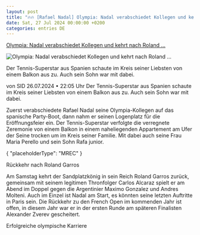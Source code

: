 ```yaml
---
layout: post
title: "🔥🔥 [Rafael Nadal] Olympia: Nadal verabschiedet Kollegen und kehrt nach Roland ..."
date: Sat, 27 Jul 2024 00:00:00 +0200
categories: entries DE
---
```

[Olympia: Nadal verabschiedet Kollegen und kehrt nach Roland ...](https://www.sport1.de/news/olympia/2024/07/nadal-mit-logenplatz-bei-der-eroffnungsfeier)

![Olympia: Nadal verabschiedet Kollegen und kehrt nach Roland ...](https://reshape.sport1.de/c/t/e9f21127-5bc2-47a2-a203-853fb03604fd/1200x630)

Der Tennis-Superstar aus Spanien schaute im Kreis seiner Liebsten von einem Balkon aus zu. Auch sein Sohn war mit dabei.

von SID 26.07.2024 • 22:05 Uhr Der Tennis-Superstar aus Spanien schaute im Kreis seiner Liebsten von einem Balkon aus zu. Auch sein Sohn war mit dabei.

Zuerst verabschiedete Rafael Nadal seine Olympia-Kollegen auf das spanische Party-Boot, dann nahm er seinen Logenplatz für die Eröffnungsfeier ein. Der Tennis-Superstar verfolgte die verregnete Zeremonie von einem Balkon in einem naheliegenden Appartement am Ufer der Seine trocken um im Kreis seiner Familie. Mit dabei auch seine Frau Maria Perello und sein Sohn Rafa junior.

{ "placeholderType": "MREC" }

Rückkehr nach Roland Garros

Am Samstag kehrt der Sandplatzkönig in sein Reich Roland Garros zurück, gemeinsam mit seinem legitimen Thronfolger Carlos Alcaraz spielt er am Abend im Doppel gegen die Argentinier Maximo Gonzalez und Andres Molteni. Auch im Einzel ist Nadal am Start, es könnten seine letzten Auftritte in Paris sein. Die Rückkehr zu den French Open im kommenden Jahr ist offen, in diesem Jahr war er in der ersten Runde am späteren Finalisten Alexander Zverev gescheitert.

Erfolgreiche olympische Karriere

